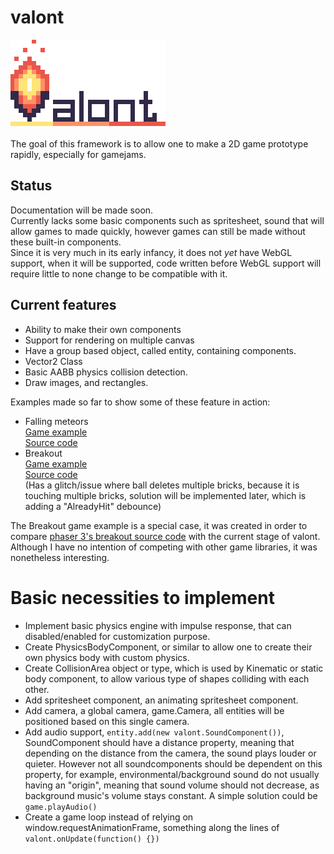 # valont
![Logo of Valont](valont_logo_github.png)
\
\
The goal of this framework is to allow one to make a 2D game prototype rapidly, especially for gamejams.

## Status
Documentation will be made soon.\
Currently lacks some basic components such as spritesheet, sound that will allow games to made quickly, however games can still be made without these built-in components. \
Since it is very much in its early infancy, it does not _yet_ have WebGL support,
when it will be supported, code written before WebGL support will require little to none change to be compatible with it.

## Current features

* Ability to make their own components
* Support for rendering on multiple canvas
* Have a group based object, called entity, containing components.
* Vector2 Class
* Basic AABB physics collision detection.
* Draw images, and rectangles.

Examples made so far to show some of these feature in action:
* Falling meteors \
[Game example](https://abajwa.itch.io/valont-falling-meteors) \
[Source code](/example/falling_meteors/falling_meteors.html)
* Breakout \
[Game example](https://abajwa.itch.io/valont-breakout) \
[Source code](/example/breakout/breakout.html) \
(Has a glitch/issue where ball deletes multiple bricks, because it is touching multiple bricks, solution will be implemented later, which is adding a "AlreadyHit" debounce)

The Breakout game example is a special case, it was created in order to compare [phaser 3's breakout source code](https://phaser.io/examples/v3/view/games/breakout/breakout) with the current stage of valont. Although I have no intention of competing with other game libraries, it was nonetheless interesting.



# Basic necessities to implement
* Implement basic physics engine with impulse response, that can disabled/enabled for customization purpose.
* Create PhysicsBodyComponent, or similar to allow one to create their own physics body with custom physics.
* Create CollisionArea object or type, which is used by Kinematic or static body component, to allow various type of shapes colliding with each other.
* Add spritesheet component, an animating spritesheet component.
* Add camera, a global camera, game.Camera, all entities will be positioned based on this single camera.
* Add audio support, `entity.add(new valont.SoundComponent())`, SoundComponent should have a distance property, meaning that depending on the distance from the camera, the sound plays louder or quieter. However not all soundcomponents should be dependent on this property, for example, environmental/background sound do not usually having an "origin", meaning that sound volume should not decrease, as background music's volume stays constant. A simple solution could be `game.playAudio()`
* Create a game loop instead of relying on window.requestAnimationFrame, something along the lines of `valont.onUpdate(function() {})`




